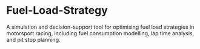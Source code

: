 # Fuel-Load-Strategy
 A simulation and decision-support tool for optimising fuel load strategies in motorsport racing, including fuel consumption modelling, lap time analysis, and pit stop planning.
